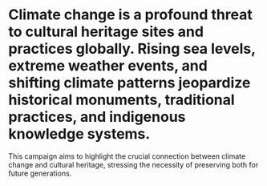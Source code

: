 # Climate change is a profound threat to cultural heritage sites and practices globally. Rising sea levels, extreme weather events, and shifting climate patterns jeopardize historical monuments, traditional practices, and indigenous knowledge systems.
This campaign aims to highlight the crucial connection between climate change and cultural heritage, stressing the necessity of preserving both for future generations.
